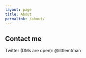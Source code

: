```yaml
---
layout: page
title: About
permalink: /about/
---
```



## Contact me 


Twitter (DMs are open): @littlemtman

